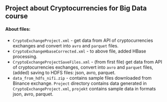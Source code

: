 ## Project about Cryptocurrencies for Big Data course


#### About files:

* `CryptoExchangeProject.xml` - get data from API of cryptocurrencies exchanges and convert into `avro` and `parquet` files.
* `CryptoExchangeHbaseCorrected.xml` - to above file, added HBase processing.
* `CryptoExchangeProjectSaveFiles.xml` - (from first file) get data from API of cryptocurrencies exchanges, convert into `avro` and `parquet` files, (added) saving to HDFS files: json, avro, parquet.
* `data_from_hdfs_nifi.zip` - contains sample files downloaded from Binance exchange. `Project` directory contains data generated in `CryptoExchangeProject.xml`, `projekt` contains sample data in formats json, avro, parquet.
